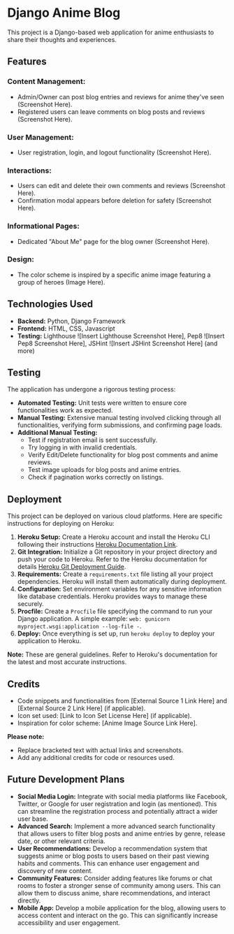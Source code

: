 # Django Anime Blog

This project is a Django-based web application for anime enthusiasts to share their thoughts and experiences.

## Features

### Content Management:
- Admin/Owner can post blog entries and reviews for anime they've seen (Screenshot Here).
- Registered users can leave comments on blog posts and reviews (Screenshot Here).

### User Management:
- User registration, login, and logout functionality (Screenshot Here).

### Interactions:
- Users can edit and delete their own comments and reviews (Screenshot Here).
- Confirmation modal appears before deletion for safety (Screenshot Here).

### Informational Pages:
- Dedicated "About Me" page for the blog owner (Screenshot Here).

### Design:
- The color scheme is inspired by a specific anime image featuring a group of heroes (Image Here).

## Technologies Used

- **Backend:** Python, Django Framework
- **Frontend:** HTML, CSS, Javascript
- **Testing:** Lighthouse ![Insert Lighthouse Screenshot Here], Pep8 ![Insert Pep8 Screenshot Here], JSHint ![Insert JSHint Screenshot Here] (and more)

## Testing

The application has undergone a rigorous testing process:

- **Automated Testing:** Unit tests were written to ensure core functionalities work as expected.
- **Manual Testing:** Extensive manual testing involved clicking through all functionalities, verifying form submissions, and confirming page loads.
- **Additional Manual Testing:**
  - Test if registration email is sent successfully.
  - Try logging in with invalid credentials.
  - Verify Edit/Delete functionality for blog post comments and anime reviews.
  - Test image uploads for blog posts and anime entries.
  - Check if pagination works correctly on listings.

## Deployment

This project can be deployed on various cloud platforms. Here are specific instructions for deploying on Heroku:

1. **Heroku Setup:** Create a Heroku account and install the Heroku CLI following their instructions [Heroku Documentation Link](https://devcenter.heroku.com/).
2. **Git Integration:** Initialize a Git repository in your project directory and push your code to Heroku. Refer to the Heroku documentation for details [Heroku Git Deployment Guide](https://devcenter.heroku.com/articles/deploying-python).
3. **Requirements:** Create a `requirements.txt` file listing all your project dependencies. Heroku will install them automatically during deployment.
4. **Configuration:** Set environment variables for any sensitive information like database credentials. Heroku provides ways to manage these securely.
5. **Procfile:** Create a `Procfile` file specifying the command to run your Django application. A simple example: `web: gunicorn myproject.wsgi:application --log-file -`.
6. **Deploy:** Once everything is set up, run `heroku deploy` to deploy your application to Heroku.

**Note:** These are general guidelines. Refer to Heroku's documentation for the latest and most accurate instructions.

## Credits

- Code snippets and functionalities from [External Source 1 Link Here] and [External Source 2 Link Here] (if applicable).
- Icon set used: [Link to Icon Set License Here] (if applicable).
- Inspiration for color scheme: [Anime Image Source Link Here].

**Please note:**
- Replace bracketed text with actual links and screenshots.
- Add any additional credits for code or resources used.

## Future Development Plans

- **Social Media Login:** Integrate with social media platforms like Facebook, Twitter, or Google for user registration and login (as mentioned). This can streamline the registration process and potentially attract a wider user base.
- **Advanced Search:** Implement a more advanced search functionality that allows users to filter blog posts and anime entries by genre, release date, or other relevant criteria.
- **User Recommendations:** Develop a recommendation system that suggests anime or blog posts to users based on their past viewing habits and comments. This can enhance user engagement and discovery of new content.
- **Community Features:** Consider adding features like forums or chat rooms to foster a stronger sense of community among users. This can allow them to discuss anime, share recommendations, and interact directly.
- **Mobile App:** Develop a mobile application for the blog, allowing users to access content and interact on the go. This can significantly increase accessibility and user engagement.
